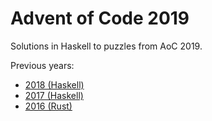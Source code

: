 # Advent of Code 2019

Solutions in Haskell to puzzles from AoC 2019.

Previous years:
- [2018 (Haskell)](https://github.com/elliotdavies/advent-of-code-2018)
- [2017 (Haskell)](https://github.com/elliotdavies/advent-of-code-2017)
- [2016 (Rust)](https://github.com/elliotdavies/advent-of-code-2016)
